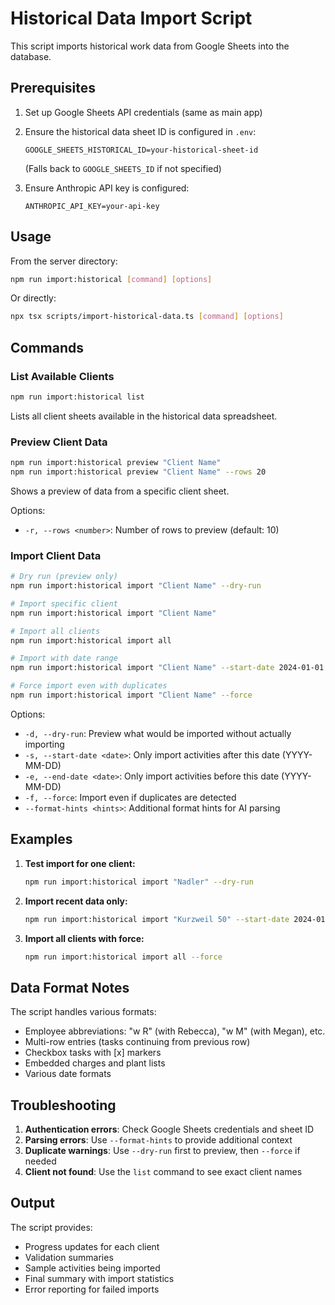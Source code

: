 # Historical Data Import Script

This script imports historical work data from Google Sheets into the database.

## Prerequisites

1. Set up Google Sheets API credentials (same as main app)
2. Ensure the historical data sheet ID is configured in `.env`:
   ```
   GOOGLE_SHEETS_HISTORICAL_ID=your-historical-sheet-id
   ```
   (Falls back to `GOOGLE_SHEETS_ID` if not specified)

3. Ensure Anthropic API key is configured:
   ```
   ANTHROPIC_API_KEY=your-api-key
   ```

## Usage

From the server directory:

```bash
npm run import:historical [command] [options]
```

Or directly:

```bash
npx tsx scripts/import-historical-data.ts [command] [options]
```

## Commands

### List Available Clients

```bash
npm run import:historical list
```

Lists all client sheets available in the historical data spreadsheet.

### Preview Client Data

```bash
npm run import:historical preview "Client Name"
npm run import:historical preview "Client Name" --rows 20
```

Shows a preview of data from a specific client sheet.

Options:
- `-r, --rows <number>`: Number of rows to preview (default: 10)

### Import Client Data

```bash
# Dry run (preview only)
npm run import:historical import "Client Name" --dry-run

# Import specific client
npm run import:historical import "Client Name"

# Import all clients
npm run import:historical import all

# Import with date range
npm run import:historical import "Client Name" --start-date 2024-01-01 --end-date 2024-12-31

# Force import even with duplicates
npm run import:historical import "Client Name" --force
```

Options:
- `-d, --dry-run`: Preview what would be imported without actually importing
- `-s, --start-date <date>`: Only import activities after this date (YYYY-MM-DD)
- `-e, --end-date <date>`: Only import activities before this date (YYYY-MM-DD)
- `-f, --force`: Import even if duplicates are detected
- `--format-hints <hints>`: Additional format hints for AI parsing

## Examples

1. **Test import for one client:**
   ```bash
   npm run import:historical import "Nadler" --dry-run
   ```

2. **Import recent data only:**
   ```bash
   npm run import:historical import "Kurzweil 50" --start-date 2024-01-01
   ```

3. **Import all clients with force:**
   ```bash
   npm run import:historical import all --force
   ```

## Data Format Notes

The script handles various formats:
- Employee abbreviations: "w R" (with Rebecca), "w M" (with Megan), etc.
- Multi-row entries (tasks continuing from previous row)
- Checkbox tasks with [x] markers
- Embedded charges and plant lists
- Various date formats

## Troubleshooting

1. **Authentication errors**: Check Google Sheets credentials and sheet ID
2. **Parsing errors**: Use `--format-hints` to provide additional context
3. **Duplicate warnings**: Use `--dry-run` first to preview, then `--force` if needed
4. **Client not found**: Use the `list` command to see exact client names

## Output

The script provides:
- Progress updates for each client
- Validation summaries
- Sample activities being imported
- Final summary with import statistics
- Error reporting for failed imports 